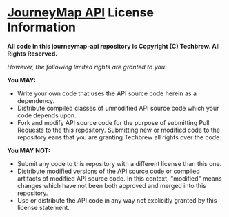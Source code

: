 [JourneyMap API](src/master/readme.md) License Information
==========================================================

**All code in this journeymap-api repository is Copyright (C) Techbrew. All Rights Reserved.**

*However, the following limited rights are granted to you:*

**You MAY:**

* Write your own code that uses the API source code herein as a dependency.
* Distribute compiled classes of unmodified API source code which your code depends upon.
* Fork and modify API source code for the purpose of submitting Pull Requests to the this repository. Submitting new or modified code to the repository eans that you are granting Techbrew all rights over the code.

**You MAY NOT:**
 
* Submit any code to this repository with a different license than this one.
* Distribute modified versions of the API source code or compiled artifacts of modified API source code. In this context, "modified" means changes which have not been both approved and merged into this repository.
* Use or distribute the API code in any way not explicitly granted by this license statement.